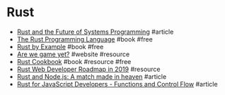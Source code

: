 # Rust

- [Rust and the Future of Systems Programming](https://hacks.mozilla.org/2016/11/rust-and-the-future-of-systems-programming) #article
- [The Rust Programming Language](https://doc.rust-lang.org/book) #book #free
- [Rust by Example](http://rustbyexample.com) #book #free
- [Are we game yet?](http://arewegameyet.com) #website #resource
- [Rust Cookbook](https://rust-lang-nursery.github.io/rust-cookbook) #book #resource #free
- [Rust Web Developer Roadmap in 2019](https://github.com/csharad/rust-web-developer-roadmap) #resource
- [Rust and Node.js: A match made in heaven](https://blog.logrocket.com/rust-and-node-js-a-match-made-in-heaven) #article
- [Rust for JavaScript Developers - Functions and Control Flow](http://www.sheshbabu.com/posts/rust-for-javascript-developers-functions-and-control-flow) #article
